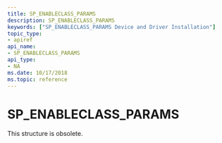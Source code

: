 ```yaml
---
title: SP_ENABLECLASS_PARAMS
description: SP_ENABLECLASS_PARAMS
keywords: ["SP_ENABLECLASS_PARAMS Device and Driver Installation"]
topic_type:
- apiref
api_name:
- SP_ENABLECLASS_PARAMS
api_type:
- NA
ms.date: 10/17/2018
ms.topic: reference
---
```


# SP_ENABLECLASS_PARAMS


This structure is obsolete.

 

 





